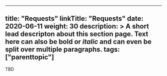 
---
title: "Requests"
linkTitle: "Requests"
date: 2020-06-11
weight: 30
description: >
  A short lead descripton about this section page. Text here can also be **bold** or _italic_ and can even be split over multiple paragraphs.
tags: ["parenttopic"]
---

TBD
